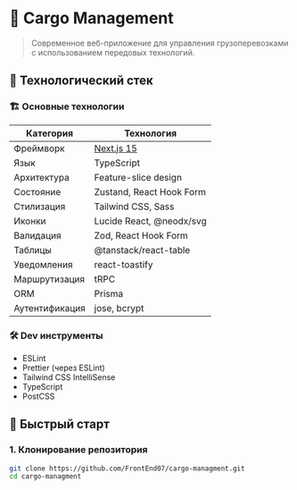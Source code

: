 # 🚚 Cargo Management

> Современное веб-приложение для управления грузоперевозками с использованием передовых технологий.

## 🧰 Технологический стек

### 🏗️ Основные технологии

| Категория        | Технология                        |
|------------------|-----------------------------------|
| Фреймворк        | [Next.js 15](https://nextjs.org/) |
| Язык             | TypeScript                        |
| Архитектура      | Feature-slice design              |
| Состояние        | Zustand, React Hook Form          |
| Стилизация       | Tailwind CSS, Sass                |
| Иконки           | Lucide React, @neodx/svg          |
| Валидация        | Zod, React Hook Form              |
| Таблицы          | @tanstack/react-table             |
| Уведомления      | react-toastify                    |
| Маршрутизация    | tRPC                              |
| ORM              | Prisma                            |
| Аутентификация   | jose, bcrypt                      |

### 🛠️ Dev инструменты

- ESLint
- Prettier (через ESLint)
- Tailwind CSS IntelliSense
- TypeScript
- PostCSS

## 🚀 Быстрый старт

### 1. Клонирование репозитория

```bash
git clone https://github.com/FrontEnd07/cargo-managment.git
cd cargo-managment